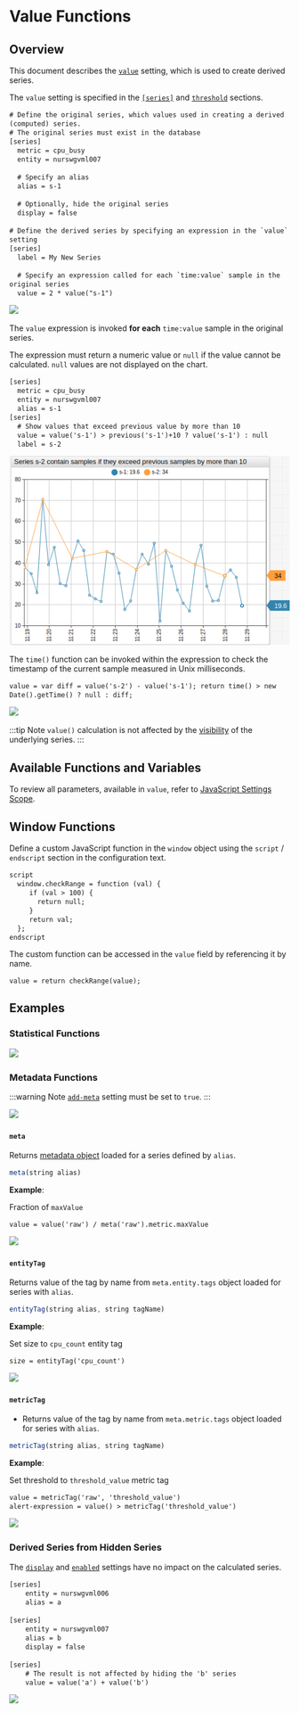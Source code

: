 # Value Functions

## Overview

This document describes the [`value`](../widgets/shared/README.md#value) setting, which is used to create derived series.

The `value` setting is specified in the [`[series]`](../widgets/shared/README.md#series-settings) and [`threshold`](../widgets/time-chart/README.md#threshold-settings) sections.

```ls
# Define the original series, which values used in creating a derived (computed) series.
# The original series must exist in the database
[series]
  metric = cpu_busy
  entity = nurswgvml007

  # Specify an alias
  alias = s-1

  # Optionally, hide the original series
  display = false

# Define the derived series by specifying an expression in the `value` setting
[series]
  label = My New Series

  # Specify an expression called for each `time:value` sample in the original series
  value = 2 * value("s-1")
```

[![](./images/value-function-1.png)](https://apps.axibase.com/chartlab/ae6323aa "View in Chart Lab")

The `value` expression is invoked **for each** `time:value` sample in the original series.

The expression must return a numeric value or `null` if the value cannot be calculated. `null` values are not displayed on the chart.

```ls
[series]
  metric = cpu_busy
  entity = nurswgvml007
  alias = s-1
[series]
  # Show values that exceed previous value by more than 10
  value = value('s-1') > previous('s-1')+10 ? value('s-1') : null
  label = s-2
```

[![](./images/value-function-2.png)](https://apps.axibase.com/chartlab/ae6323aa/4/ "View in Chart Lab")

The `time()` function can be invoked within the expression to check the timestamp of the current sample measured in Unix milliseconds.

```ls
value = var diff = value('s-2') - value('s-1'); return time() > new Date().getTime() ? null : diff;
```

[![](./images/value-function-3.png)](https://apps.axibase.com/chartlab/abab8160 "View in Chart Lab")

:::tip Note
`value()` calculation is not affected by the [visibility](#derived-series-from-hidden-series) of the underlying series.
:::

## Available Functions and Variables

To review all parameters, available in `value`, refer to [JavaScript Settings Scope](./js-scope.md#scope-1).

## Window Functions

Define a custom JavaScript function in the `window` object using the `script` / `endscript` section in the configuration text.

```ls
script
  window.checkRange = function (val) {
     if (val > 100) {
       return null;
     }
     return val;
  };
endscript
```

The custom function can be accessed in the `value` field by referencing it by name.

```ls
value = return checkRange(value);
```

## Examples

### Statistical Functions

[![](./images/value_functions_stats.png)](https://apps.axibase.com/chartlab/17fba87d/3/ "View in Chart Lab")

### Metadata Functions

:::warning Note
[`add-meta`](../widgets/shared/README.md#add-meta) setting must be set to `true`.
:::

[![](./images/value_functions_meta.png)](https://apps.axibase.com/chartlab/a337e489 "View in Chart Lab")

#### `meta`

Returns [metadata object](../configuration/meta-data.md) loaded for a series defined by `alias`.

```javascript
meta(string alias)
```

**Example**:

Fraction of `maxValue`

```ls
value = value('raw') / meta('raw').metric.maxValue
```

[![](./images/functions-12.png)](https://apps.axibase.com/chartlab/e9b05112 "View in Chart Lab")

#### `entityTag`

Returns value of the tag by name from `meta.entity.tags` object loaded for series with `alias`.

```javascript
entityTag(string alias, string tagName)
```

**Example**:

Set size to `cpu_count` entity tag

```ls
size = entityTag('cpu_count')
```

[![](./images/functions-13.png)](https://apps.axibase.com/chartlab/799f915f "View in Chart Lab")

#### `metricTag`

* Returns value of the tag by name from `meta.metric.tags` object loaded for series with `alias`.

```javascript
metricTag(string alias, string tagName)
```

**Example**:

Set threshold to `threshold_value` metric tag

```ls
value = metricTag('raw', 'threshold_value')
alert-expression = value() > metricTag('threshold_value')
```

[![](./images/functions-14.png)](https://apps.axibase.com/chartlab/4d044933 "View in Chart Lab")

### Derived Series from Hidden Series

The [`display`](../configuration/display-filters.md) and [`enabled`](../widgets/shared/README.md#enabled) settings have no impact on the calculated series.

```ls
[series]  
    entity = nurswgvml006
    alias = a

[series]  
    entity = nurswgvml007
    alias = b
    display = false

[series]
    # The result is not affected by hiding the 'b' series
    value = value('a') + value('b')
```

[![](./images/display-calculated.png)](https://apps.axibase.com/chartlab/9b97ac5e/2/ "View in Chart Lab")
